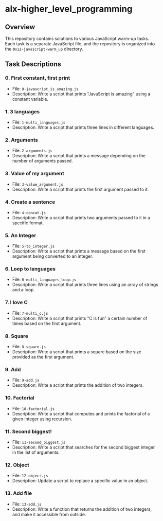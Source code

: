 # alx-higher_level_programming

## Overview

This repository contains solutions to various JavaScript warm-up tasks. Each task is a separate JavaScript file, and the repository is organized into the `0x12-javascript-warm_up` directory.

## Task Descriptions

### 0. First constant, first print

- File: `0-javascript_is_amazing.js`
- Description: Write a script that prints "JavaScript is amazing" using a constant variable.

### 1. 3 languages

- File: `1-multi_languages.js`
- Description: Write a script that prints three lines in different languages.

### 2. Arguments

- File: `2-arguments.js`
- Description: Write a script that prints a message depending on the number of arguments passed.

### 3. Value of my argument

- File: `3-value_argument.js`
- Description: Write a script that prints the first argument passed to it.

### 4. Create a sentence

- File: `4-concat.js`
- Description: Write a script that prints two arguments passed to it in a specific format.

### 5. An Integer

- File: `5-to_integer.js`
- Description: Write a script that prints a message based on the first argument being converted to an integer.

### 6. Loop to languages

- File: `6-multi_languages_loop.js`
- Description: Write a script that prints three lines using an array of strings and a loop.

### 7. I love C

- File: `7-multi_c.js`
- Description: Write a script that prints "C is fun" a certain number of times based on the first argument.

### 8. Square

- File: `8-square.js`
- Description: Write a script that prints a square based on the size provided as the first argument.

### 9. Add

- File: `9-add.js`
- Description: Write a script that prints the addition of two integers.

### 10. Factorial

- File: `10-factorial.js`
- Description: Write a script that computes and prints the factorial of a given integer using recursion.

### 11. Second biggest!

- File: `11-second_biggest.js`
- Description: Write a script that searches for the second biggest integer in the list of arguments.

### 12. Object

- File: `12-object.js`
- Description: Update a script to replace a specific value in an object.

### 13. Add file

- File: `13-add.js`
- Description: Write a function that returns the addition of two integers, and make it accessible from outside.

